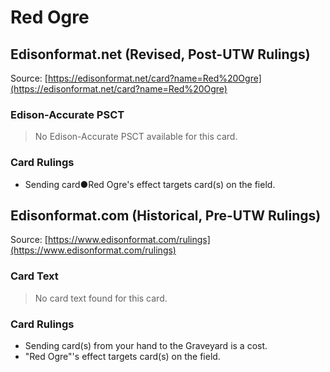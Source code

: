 # Red Ogre

## Edisonformat.net (Revised, Post-UTW Rulings)

Source: [https://edisonformat.net/card?name=Red%20Ogre](https://edisonformat.net/card?name=Red%20Ogre)

### Edison-Accurate PSCT

> No Edison-Accurate PSCT available for this card.

### Card Rulings

*   Sending card●Red Ogre's effect targets card(s) on the field.


## Edisonformat.com (Historical, Pre-UTW Rulings)

Source: [https://www.edisonformat.com/rulings](https://www.edisonformat.com/rulings)

### Card Text

> No card text found for this card.

### Card Rulings

*   Sending card(s) from your hand to the Graveyard is a cost.
*   "Red Ogre"'s effect targets card(s) on the field.


